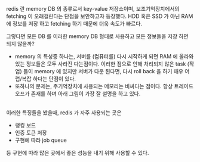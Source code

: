 redis 란 memory DB 의 종류로서 key-value 저장소이며, 보조기억장치에서의 fetching 이 오래걸린다는 단점을 보안하고자 등장했다. HDD 혹은 SSD 가 아닌 RAM 에 정보를 저장 하고 fetching 하기 때문에 더욱 속도가 빠르다.

그렇다면 모든 DB 를 이러한 memory DB 형태로 사용하고 모든 정보들을 저장 하면 되지 않을까?

- memory 의 특성중 하나는, 서버를 (컴퓨터를) 다시 시작하게 되면 RAM 에 올라와 있는 정보들은 모두 사라진 다는점이다. 이러한 점으로 인해 처리되지 않은 task (작업) 들이 memory 에 있지만 서버가 다운 된다면, 다시 roll back 을 하기 매우 어렵/복잡 하다는 단점이 있다.
- 또하나의 문제는, 주기억장치에 사용되는 메모리는 비싸다는 점이다. 항상 트레이드 오프가 존재를 하며 아래 그림이 가장 잘 설명을 하고 있다.

<br>
이러한 특징들을 봤을때, redis 가 자주 사용되는 곳은

- 랭킹 보드
- 인증 토큰 저장
- 구현에 따라 job queue

등 구현에 따라 많은 곳에서 좋은 성능을 내기 위해 사용할 수 있다.
